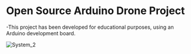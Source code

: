 # Open Source Arduino Drone Project
-This project has been developed for educational purposes, using an Arduino development board.

![System_2](https://user-images.githubusercontent.com/77747435/184493230-510426ca-4dee-4855-b7f1-1f5ad288613f.jpeg)
